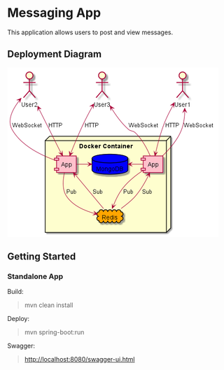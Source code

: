 # Messaging App

This application allows users to post and view messages.

## Deployment Diagram

![Uml diagram](docs/deployment.png)

## Getting Started

### Standalone App

Build:

> mvn clean install

Deploy:

> mvn spring-boot:run

Swagger:

> [http://localhost:8080/swagger-ui.html](http://localhost:8080/swagger-ui.html)




